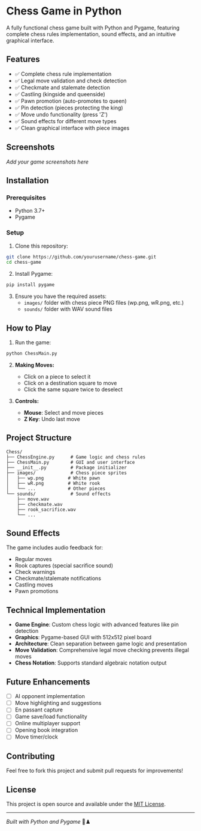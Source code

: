 # Chess Game in Python

A fully functional chess game built with Python and Pygame, featuring complete chess rules implementation, sound effects, and an intuitive graphical interface.

## Features

- ✅ Complete chess rule implementation
- ✅ Legal move validation and check detection
- ✅ Checkmate and stalemate detection
- ✅ Castling (kingside and queenside)
- ✅ Pawn promotion (auto-promotes to queen)
- ✅ Pin detection (pieces protecting the king)
- ✅ Move undo functionality (press 'Z')
- ✅ Sound effects for different move types
- ✅ Clean graphical interface with piece images

## Screenshots

*Add your game screenshots here*

## Installation

### Prerequisites
- Python 3.7+
- Pygame

### Setup
1. Clone this repository:
```bash
git clone https://github.com/yourusername/chess-game.git
cd chess-game
```

2. Install Pygame:
```bash
pip install pygame
```

3. Ensure you have the required assets:
   - `images/` folder with chess piece PNG files (wp.png, wR.png, etc.)
   - `sounds/` folder with WAV sound files

## How to Play

1. Run the game:
```bash
python ChessMain.py
```

2. **Making Moves:**
   - Click on a piece to select it
   - Click on a destination square to move
   - Click the same square twice to deselect

3. **Controls:**
   - **Mouse**: Select and move pieces
   - **Z Key**: Undo last move

## Project Structure

```
Chess/
├── ChessEngine.py      # Game logic and chess rules
├── ChessMain.py        # GUI and user interface  
├── __init__.py         # Package initializer
├── images/             # Chess piece sprites
│   ├── wp.png         # White pawn
│   ├── wR.png         # White rook
│   └── ...            # Other pieces
└── sounds/             # Sound effects
    ├── move.wav
    ├── checkmate.wav
    ├── rook_sacrifice.wav
    └── ...
```

## Sound Effects

The game includes audio feedback for:
- Regular moves
- Rook captures (special sacrifice sound)
- Check warnings
- Checkmate/stalemate notifications
- Castling moves
- Pawn promotions

## Technical Implementation

- **Game Engine**: Custom chess logic with advanced features like pin detection
- **Graphics**: Pygame-based GUI with 512x512 pixel board
- **Architecture**: Clean separation between game logic and presentation
- **Move Validation**: Comprehensive legal move checking prevents illegal moves
- **Chess Notation**: Supports standard algebraic notation output

## Future Enhancements

- [ ] AI opponent implementation
- [ ] Move highlighting and suggestions
- [ ] En passant capture
- [ ] Game save/load functionality
- [ ] Online multiplayer support
- [ ] Opening book integration
- [ ] Move timer/clock

## Contributing

Feel free to fork this project and submit pull requests for improvements!

## License

This project is open source and available under the [MIT License](LICENSE).

---

*Built with Python and Pygame* 🐍♟️
